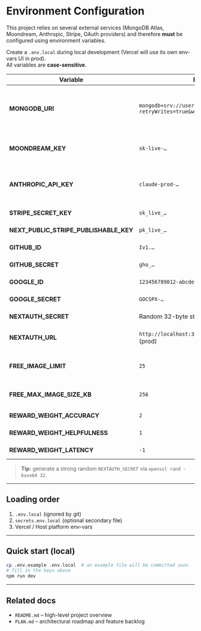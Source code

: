 # Environment Configuration

This project relies on several external services (MongoDB Atlas, Moondream, Anthropic, Stripe, OAuth providers) and therefore **must** be configured using environment variables.

Create a `.env.local` during local development (Vercel will use its own env-vars UI in prod).  
All variables are **case-sensitive**.

| Variable | Example / Format | Scope | Description |
|----------|------------------|-------|-------------|
| **MONGODB_URI** | `mongodb+srv://user:pass@cluster0.abc.mongodb.net/db?retryWrites=true&w=majority` | Server | Primary MongoDB Atlas connection string. If **unset** in dev, the code falls back to an in-memory instance. |
| **MOONDREAM_KEY** | `sk-live-…` | Server | API key for the Moondream Vision-Language Model. |
| **ANTHROPIC_API_KEY** | `claude-prod-…` | Server | API key for Anthropic Claude.  Used only for long/complex prompts. |
| **STRIPE_SECRET_KEY** | `sk_live_…` | Server | Secret key for Stripe's Node SDK. |
| **NEXT_PUBLIC_STRIPE_PUBLISHABLE_KEY** | `pk_live_…` | Client | Publishable key – safe to expose. |
| **GITHUB_ID** | `Iv1.…` | Server | GitHub OAuth Client ID. |
| **GITHUB_SECRET** | `gho_…` | Server | GitHub OAuth Client Secret. |
| **GOOGLE_ID** | `123456789012-abcdefg.apps.googleusercontent.com` | Server | Google OAuth Client ID. |
| **GOOGLE_SECRET** | `GOCSPX-…` | Server | Google OAuth Client Secret. |
| **NEXTAUTH_SECRET** | Random 32-byte string | Server | Encryption key for NextAuth sessions. |
| **NEXTAUTH_URL** | `http://localhost:3000` (dev) / `https://your-domain` (prod) | Server | URL used by NextAuth callbacks. |
| **FREE_IMAGE_LIMIT** | `25` | Server | Max images/playground requests for guest users. |
| **FREE_MAX_IMAGE_SIZE_KB** | `256` | Server | Max upload size (KB) for guest users. |
| **REWARD_WEIGHT_ACCURACY** | `2` | Server | RL reward weight (accuracy). |
| **REWARD_WEIGHT_HELPFULNESS** | `1` | Server | RL reward weight (helpfulness). |
| **REWARD_WEIGHT_LATENCY** | `-1` | Server | RL penalty (latency). |

> **Tip:** generate a strong random `NEXTAUTH_SECRET` via `openssl rand -base64 32`.

---
## Loading order
1. `.env.local` (ignored by git)  
2. `secrets.env.local` (optional secondary file)  
3. Vercel / Host platform env-vars

---
## Quick start (local)
```bash
cp .env.example .env.local  # an example file will be committed soon
# fill in the keys above
npm run dev
```

---
## Related docs
* `README.md` – high-level project overview
* `PLAN.md` – architectural roadmap and feature backlog 